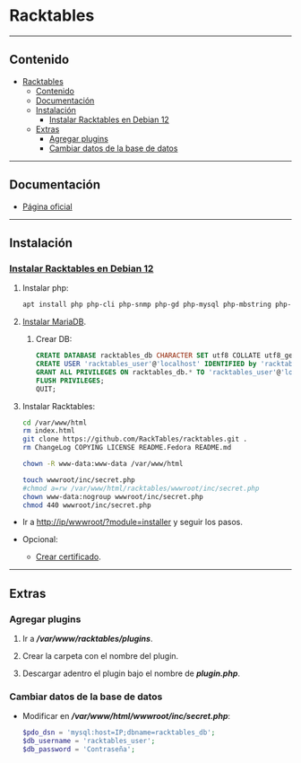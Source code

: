 # Racktables

---

## Contenido

- [Racktables](#racktables)
  - [Contenido](#contenido)
  - [Documentación](#documentación)
  - [Instalación](#instalación)
    - [Instalar Racktables en Debian 12](#instalar-racktables-en-debian-12)
  - [Extras](#extras)
    - [Agregar plugins](#agregar-plugins)
    - [Cambiar datos de la base de datos](#cambiar-datos-de-la-base-de-datos)

---

## Documentación

- [Página oficial](https://www.racktables.org)

---

## Instalación

### [Instalar Racktables en Debian 12](https://unixcop.com/how-to-install-racktable-on-ubuntu-debian-servers/)
<!-- 1. Instalar requisitos
```sh
apt install apt-transport-https lsb-release ca-certificates -y
``` -->

1. Instalar php:

    ```sh
    apt install php php-cli php-snmp php-gd php-mysql php-mbstring php-bcmath php-json php-fpm php-ldap php-curl git -y
    ```

2. [Instalar MariaDB](../../database/sql/mariadb.md#instalar-mariadb-en-debian-12).

   1. Crear DB:

      ```sql
      CREATE DATABASE racktables_db CHARACTER SET utf8 COLLATE utf8_general_ci;
      CREATE USER 'racktables_user'@'localhost' IDENTIFIED by 'racktablepassword';
      GRANT ALL PRIVILEGES ON racktables_db.* TO 'racktables_user'@'localhost' WITH GRANT OPTION;
      FLUSH PRIVILEGES;
      QUIT;
      ```

3. Instalar Racktables:

    ```sh
    cd /var/www/html
    rm index.html
    git clone https://github.com/RackTables/racktables.git .
    rm ChangeLog COPYING LICENSE README.Fedora README.md

    chown -R www-data:www-data /var/www/html

    touch wwwroot/inc/secret.php
    #chmod a=rw /var/www/html/racktables/wwwroot/inc/secret.php
    chown www-data:nogroup wwwroot/inc/secret.php
    chmod 440 wwwroot/inc/secret.php
    ```

- Ir a <http://ip/wwwroot/?module=installer> y seguir los pasos.

- Opcional:
  
  - [Crear certificado](../../web/certbot.md#generar-certificados).

---

## Extras

### Agregar plugins

1. Ir a ***/var/www/racktables/plugins***.

2. Crear la carpeta con el nombre del plugin.

3. Descargar adentro el plugin bajo el nombre de ***plugin.php***.

### Cambiar datos de la base de datos

- Modificar en ***/var/www/html/wwwroot/inc/secret.php***:

    ```php
    $pdo_dsn = 'mysql:host=IP;dbname=racktables_db';
    $db_username = 'racktables_user';
    $db_password = 'Contraseña';
    ```
